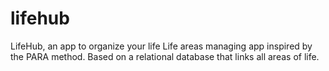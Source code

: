# lifehub
LifeHub, an app to organize your life Life areas managing app inspired by the PARA method. Based on a relational database that links all areas of life.
